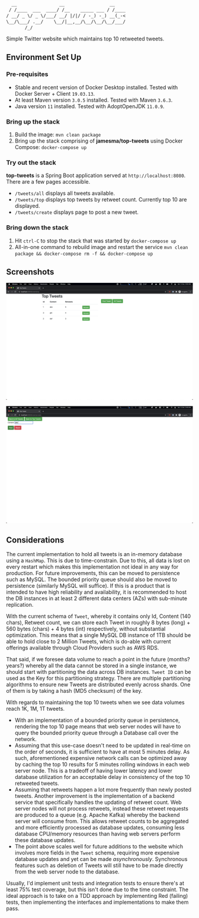 ```
  __                __                 __    
 / /____  ___  ____/ /__    _____ ___ / /____
/ __/ _ \/ _ \/___/ __/ |/|/ / -_) -_) __(_-<
\__/\___/ .__/    \__/|__,__/\__/\__/\__/___/
       /_/                                   
```

Simple Twitter website which maintains top 10 retweeted tweets.

Environment Set Up
------------------

### Pre-requisites

* Stable and recent version of Docker Desktop installed. Tested with Docker Server + Client `19.03.13`.
* At least Maven version `3.0.5` installed. Tested with Maven `3.6.3`.
* Java version `11` installed. Tested with AdoptOpenJDK `11.0.9`.

### Bring up the stack

1. Build the image: `mvn clean package`
2. Bring up the stack comprising of **jamesma/top-tweets** using Docker Compose: `docker-compose up`

### Try out the stack

**top-tweets** is a Spring Boot application served at `http://localhost:8080`. There are a few pages accessible.

* `/tweets/all` displays all tweets available.
* `/tweets/top` displays top tweets by retweet count. Currently top 10 are displayed.
* `/tweets/create` displays page to post a new tweet.

### Bring down the stack

1. Hit `ctrl-C` to stop the stack that was started by `docker-compose up`
2. All-in-one command to rebuild image and restart the service `mvn clean package && docker-compose rm -f && docker-compose up`

Screenshots
-----------

![Top Tweets](/screenshots/top-tweets.png?raw=true)

![Post Tweet](/screenshots/post-tweet.png?raw=true)

Considerations
--------------

The current implementation to hold all tweets is an in-memory database using a `HashMap`. This is due to time-constrain.
Due to this, all data is lost on every restart which makes this implementation not ideal in any way for production.
For future improvements, this can be moved to persistence such as MySQL. The bounded priority queue should also be moved
to persistence (similarly MySQL will suffice). If this is a product that is intended to have high reliability and 
availability, it is recommended to host the DB instances in at least 2 different data centers (AZs) with sub-minute 
replication.

With the current schema of `Tweet`, whereby it contains only Id, Content (140 chars), Retweet count, we can store each
Tweet in roughly 8 bytes (long) + 560 bytes (chars) + 4 bytes (int) respectively, without substantial optimization. This
means that a single MySQL DB instance of 1TB should be able to hold close to 2 Million Tweets, which is do-able with
current offerings available through Cloud Providers such as AWS RDS.

That said, if we foresee data volume to reach a point in the future (months? years?) whereby all the data cannot be 
stored in a single instance, we should start with partitioning the data across DB instances. `Tweet ID` can be used as
the Key for this partitioning strategy. There are multiple partitioning algorithms to ensure new Tweets are distributed
evenly across shards. One of them is by taking a hash (MD5 checksum) of the key.

With regards to maintaining the top 10 tweets when we see data volumes reach 1K, 1M, 1T tweets.
* With an implementation of a bounded priority queue in persistence, rendering the top 10 page means that web server
nodes will have to query the bounded priority queue through a Database call over the network.
* Assuming that this use-case doesn't need to be updated in real-time on the order of seconds, it is sufficient to have
at most 5 minutes delay. As such, aforementioned expensive network calls can be optimized away by caching the top 10 
results for 5 minutes rolling windows in each web server node. This is a tradeoff of having lower latency and lower 
database utilization for an acceptable delay in consistency of the top 10 retweeted tweets.
* Assuming that retweets happen a lot more frequently than newly posted tweets. Another improvement is the 
implementation of a backend service that specifically handles the updating of retweet count. Web server nodes will not
process retweets, instead these retweet requests are produced to a queue (e.g. Apache Kafka) whereby the backend server
will consume from. This allows retweet counts to be aggregated and more efficiently processed as database updates,
consuming less database CPU/memory resources than having web servers perform these database updates.
* The point above scales well for future additions to the website which involves more fields in the `Tweet` schema,
requiring more expensive database updates and yet can be made *asynchronously*. Synchronous features such as deletion of
Tweets will still have to be made directly from the web server node to the database.

Usually, I'd implement unit tests and integration tests to ensure there's at least 75% test coverage, but this isn't
done due to the time constraint. The ideal approach is to take on a TDD approach by implementing Red (failing) tests,
then implementing the interfaces and implementations to make them pass.